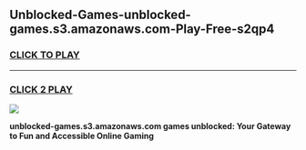 
## Unblocked-Games-unblocked-games.s3.amazonaws.com-Play-Free-s2qp4
<h3>
<a href="https://premium76.site?title=unblocked-games.s3.amazonaws.com&ref=23A">CLICK TO PLAY</a></h3>
<hr>

<h3>
<a href="https://premium76.site?title=unblocked-games.s3.amazonaws.com&ref=23A">CLICK 2 PLAY</a>
  
</h3>

<a href="https://premium76.site?title=unblocked-games.s3.amazonaws.com&ref=23A"><img src="https://clearcache.store/games.png"></a>


**unblocked-games.s3.amazonaws.com games unblocked: Your Gateway to Fun and Accessible Online Gaming**
